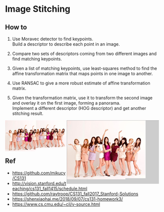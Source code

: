 # Image Stitching

## How to
1. Use Moravec detector to find keypoints.     
Build a descriptor to describe each point in an image.       

2. Compare two sets of descriptors coming from two different images and find      matching keypoints.      
3. Given a list of matching keypoints, use least-squares method to find the       affine transformation matrix that maps points in one image to another.      

4. Use RANSAC to give a more robust estimate of affine transformation matrix.             
5. Given the transformation matrix, use it to transform the second image and overlay it on the first image, forming a panorama.         
Implement a different descriptor (HOG descriptor) and get another stitching result.     

<img align="left" width="20%" src="girls_1.jpg"><img align="center" width="20%" src="girls_2.jpg"><img align="right" width="60%" src="result.png">
## Ref   
* https://github.com/mikucy/CS131    
* http://vision.stanford.edu/teaching/cs131_fall1415/schedule.html    
* https://github.com/raytroop/CS131_fall2017_Stanford-Solutions    
* https://shenxiaohai.me/2018/09/07/cs131-homework3/    
* https://www.cs.cmu.edu/~cil/v-source.html      
